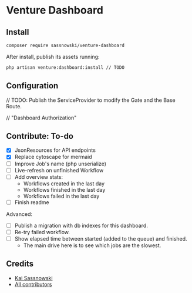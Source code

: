 # Venture Dashboard

## Install

```bash
composer require sassnowski/venture-dashboard
```

After install, publish its assets running:

```bash
php artisan venture:dashboard:install // TODO
```

## Configuration

// TODO: Publish the ServiceProvider to modify the Gate and the Base Route.

// "Dashboard Authorization"

## Contribute: To-do

- [x] JsonResources for API endpoints
- [x] Replace cytoscape for mermaid
- [ ] Improve Job's name (php unserialize)
- [ ] Live-refresh on unfinished Workflow
- [ ] Add overview stats:
  - Workflows created in the last day
  - Workflows finished in the last day
  - Workflows failed in the last day
- [ ] Finish readme

Advanced:
- [ ] Publish a migration with db indexes for this dashboard.
- [ ] Re-try failed workflow.
- [ ] Show elapsed time between started (added to the queue) and finished.
  - The main drive here is to see which jobs are the slowest.

## Credits

- [Kai Sassnowski](https://github.com/ksassnowski)
- [All contributors](https://github.com/ksassnowski/venture/contributors)
